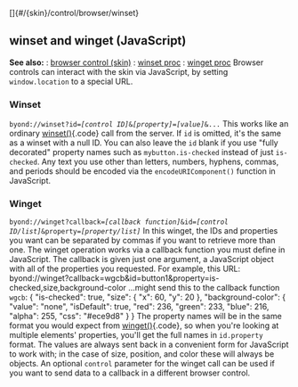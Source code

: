 []{#/{skin}/control/browser/winset}
  ## winset and winget (JavaScript)
  **See also:**
  :   [browser control (skin)](ref/%7Bskin%7D/control/browser)
  :   [winset proc](ref/proc/winset)
  :   [winget proc](ref/proc/winget)
  Browser controls can interact with the skin via JavaScript, by setting
  `window.location` to a special URL.
  ### Winset
  `byond://winset?id=`*`[control ID]`*`&`*`[property]`*`=`*`[value]`*`&...`
  This works like an ordinary [winset()](ref/proc/winset){.code} call from
  the server. If `id` is omitted, it\'s the same as a winset with a null
  ID. You can also leave the `id` blank if you use \"fully decorated\"
  property names such as `mybutton.is-checked` instead of just
  `is-checked`.
  Any text you use other than letters, numbers, hyphens, commas, and
  periods should be encoded via the `encodeURIComponent()` function in
  JavaScript.
  ### Winget
  `byond://winget?callback=`*`[callback function]`*`&id=`*`[control ID/list]`*`&property=`*`[property/list]`*
  In this winget, the IDs and properties you want can be separated by
  commas if you want to retrieve more than one. The winget operation works
  via a callback function you must define in JavaScript. The callback is
  given just one argument, a JavaScript object with all of the properties
  you requested. For example, this URL:
      byond://winget?callback=wgcb&id=button1&property=is-checked,size,background-color
  \...might send this to the callback function `wgcb`:
      {
          "is-checked": true,
          "size": {
              "x": 60,
              "y": 20
          },
          "background-color": {
              "value": "none",
              "isDefault": true,
              "red": 236,
              "green": 233,
              "blue": 216,
              "alpha": 255,
              "css": "#ece9d8"
          }
      }
  The property names will be in the same format you would expect from
  [winget()](ref/proc/winget){.code}, so when you\'re looking at multiple
  elements\' properties, you\'ll get the full names in `id.property`
  format. The values are always sent back in a convenient form for
  JavaScript to work with; in the case of size, position, and color these
  will always be objects.
  An optional `control` parameter for the winget call can be used if you
  want to send data to a callback in a different browser control.